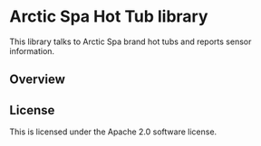# Arctic Spa Hot Tub library

This library talks to Arctic Spa brand hot tubs and reports sensor information.

## Overview


## License

This is licensed under the Apache 2.0 software license.

